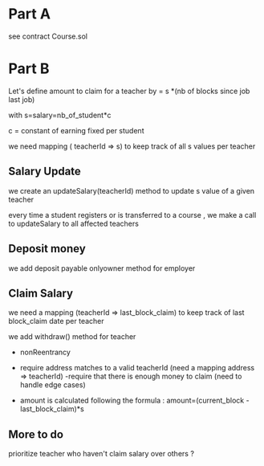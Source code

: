 # Part A

see contract Course.sol

# Part B

Let's define amount to claim for a teacher by = s \*(nb of blocks since job last job)

with s=salary=nb_of_student\*c

c = constant of earning fixed per student

we need mapping ( teacherId => s) to keep track of all s values per teacher

## Salary Update

we create an updateSalary(teacherId) method to update s value of a given teacher

every time a student registers or is transferred to a course , we make a call to updateSalary to all affected teachers

## Deposit money

we add deposit payable onlyowner method for employer

## Claim Salary

we need a mapping (teacherId => last_block_claim) to keep track of last block_claim date per teacher

we add withdraw() method for teacher

- nonReentrancy
- require address matches to a valid teacherId (need a mapping address => teacherId)
  -require that there is enough money to claim (need to handle edge cases)

- amount is calculated following the formula : amount=(current_block - last_block_claim)\*s

## More to do

prioritize teacher who haven't claim salary over others ?
